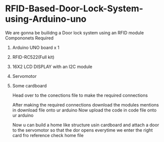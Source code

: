 # RFID-Based-Door-Lock-System-using-Arduino-uno
We are gonna be builidng a Door lock system using an RFID module 
Compononets Required 
1) Arduino UNO board x 1
2) RFID-RC522(Full kit)
3) 16X2 LCD DISPLAY with an I2C module 
4) Servomotor
5) Some cardboard

   Head over to the conections file to make the required connections

   After making the required connections download the modules mentions in download file onto ur arduino
   Now upload the code in code file onto ur arduino
   
   Now u can build a home like structure usin cardboard and attach a door to the servomotor so that the dor opens everytime we
   enter the right card fro reference check home file
